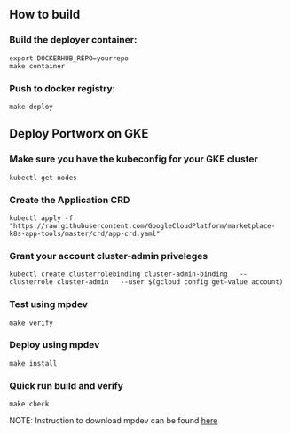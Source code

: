 ## How to build

### Build the deployer container:
```
export DOCKERHUB_REPO=yourrepo
make container
```

### Push to docker registry:
```
make deploy
```

## Deploy Portworx on GKE

### Make sure you have the kubeconfig for your GKE cluster
```
kubectl get nodes
```

### Create the Application CRD
```
kubectl apply -f "https://raw.githubusercontent.com/GoogleCloudPlatform/marketplace-k8s-app-tools/master/crd/app-crd.yaml"
```

### Grant your account cluster-admin priveleges
```
kubectl create clusterrolebinding cluster-admin-binding   --clusterrole cluster-admin   --user $(gcloud config get-value account)
```

### Test using mpdev
```
make verify
```

### Deploy using mpdev

```
make install
```

### Quick run build and verify

```
make check
```
NOTE: Instruction to download mpdev can be found [here](https://github.com/GoogleCloudPlatform/marketplace-k8s-app-tools/blob/master/docs/tool-prerequisites.md)
